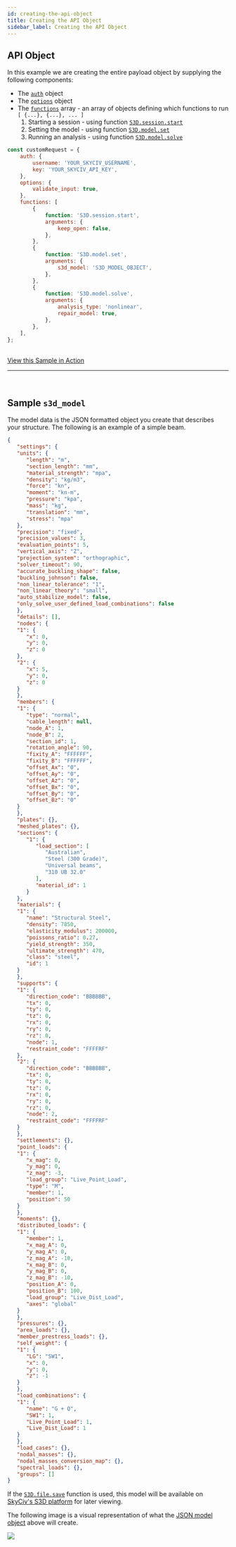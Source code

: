 ```yaml
---
id: creating-the-api-object
title: Creating the API Object
sidebar_label: Creating the API Object
---
```


## API Object

In this example we are creating the entire payload object by supplying the following components:
* The [`auth`](the-request-object#auth) object
* The [`options`](the-request-object#options) object
* The [`functions`](the-request-object#functions) array - an array of objects defining which functions to run `[ {...}, {...}, ... ]`
    1. Starting a session - using function [`S3D.session.start`](docs-S3D.session.md#s3dsessionstart)
    2. Setting the model  - using function [`S3D.model.set`](docs-S3D.model.md#s3dmodelset) 
    3. Running an analysis - using function [`S3D.model.solve`](docs-S3D.model.md#s3dmodelsolve) 

```js title="example-request-object.js"
const customRequest = {
	auth: {
		username: 'YOUR_SKYCIV_USERNAME',
		key: 'YOUR_SKYCIV_API_KEY',
	},
	options: {
		validate_input: true,
	},
	functions: [
		{
			function: 'S3D.session.start',
			arguments: {
				keep_open: false,
			},
		},
		{
			function: 'S3D.model.set',
			arguments: {
				s3d_model: 'S3D_MODEL_OBJECT',
			},
		},
		{
			function: 'S3D.model.solve',
			arguments: {
				analysis_type: 'nonlinear',
				repair_model: true,
			},
		},
	],
};

```

<br/>
<a href="https://platform.skyciv.com/api/v3?preload_function=S3D.model.solve_repair" target="_blank" class="sample-code-btn">View this Sample in Action</a>
<br/>

---

<br/>

## Sample `s3d_model`

The model data is the JSON formatted object you create that describes your structure. The following is an example of a simple beam.

```json title="s3d_model-example.json"
{
   "settings": {
   "units": {
      "length": "m",
      "section_length": "mm",
      "material_strength": "mpa",
      "density": "kg/m3",
      "force": "kn",
      "moment": "kn-m",
      "pressure": "kpa",
      "mass": "kg",
      "translation": "mm",
      "stress": "mpa"
   },
   "precision": "fixed",
   "precision_values": 3,
   "evaluation_points": 5,
   "vertical_axis": "Z",
   "projection_system": "orthographic",
   "solver_timeout": 90,
   "accurate_buckling_shape": false,
   "buckling_johnson": false,
   "non_linear_tolerance": "1",
   "non_linear_theory": "small",
   "auto_stabilize_model": false,
   "only_solve_user_defined_load_combinations": false
   },
   "details": [],
   "nodes": {
   "1": {
      "x": 0,
      "y": 0,
      "z": 0
   },
   "2": {
      "x": 5,
      "y": 0,
      "z": 0
   }
   },
   "members": {
   "1": {
      "type": "normal",
      "cable_length": null,
      "node_A": 1,
      "node_B": 2,
      "section_id": 1,
      "rotation_angle": 90,
      "fixity_A": "FFFFFF",
      "fixity_B": "FFFFFF",
      "offset_Ax": "0",
      "offset_Ay": "0",
      "offset_Az": "0",
      "offset_Bx": "0",
      "offset_By": "0",
      "offset_Bz": "0"
   }
   },
   "plates": {},
   "meshed_plates": {},
   "sections": {
      "1": {
         "load_section": [
            "Australian",
            "Steel (300 Grade)",
            "Universal beams",
            "310 UB 32.0"
         ],
         "material_id": 1
      }
   },
   "materials": {
   "1": {
      "name": "Structural Steel",
      "density": 7850,
      "elasticity_modulus": 200000,
      "poissons_ratio": 0.27,
      "yield_strength": 350,
      "ultimate_strength": 470,
      "class": "steel",
      "id": 1
   }
   },
   "supports": {
   "1": {
      "direction_code": "BBBBBB",
      "tx": 0,
      "ty": 0,
      "tz": 0,
      "rx": 0,
      "ry": 0,
      "rz": 0,
      "node": 1,
      "restraint_code": "FFFFRF"
   },
   "2": {
      "direction_code": "BBBBBB",
      "tx": 0,
      "ty": 0,
      "tz": 0,
      "rx": 0,
      "ry": 0,
      "rz": 0,
      "node": 2,
      "restraint_code": "FFFFRF"
   }
   },
   "settlements": {},
   "point_loads": {
   "1": {
      "x_mag": 0,
      "y_mag": 0,
      "z_mag": -3,
      "load_group": "Live_Point_Load",
      "type": "M",
      "member": 1,
      "position": 50
   }
   },
   "moments": {},
   "distributed_loads": {
   "1": {
      "member": 1,
      "x_mag_A": 0,
      "y_mag_A": 0,
      "z_mag_A": -10,
      "x_mag_B": 0,
      "y_mag_B": 0,
      "z_mag_B": -10,
      "position_A": 0,
      "position_B": 100,
      "load_group": "Live_Dist_Load",
      "axes": "global"
   }
   },
   "pressures": {},
   "area_loads": {},
   "member_prestress_loads": {},
   "self_weight": {
   "1": {
      "LG": "SW1",
      "x": 0,
      "y": 0,
      "z": -1
   }
   },
   "load_combinations": {
   "1": {
      "name": "G + Q",
      "SW1": 1,
      "Live_Point_Load": 1,
      "Live_Dist_Load": 1
   }
   },
   "load_cases": {},
   "nodal_masses": {},
   "nodal_masses_conversion_map": {},
   "spectral_loads": {},
   "groups": []
}
```

If the [`S3D.file.save`](docs-S3D.file.md#s3dfilesave) function is used, this model will be available on [SkyCiv's S3D platform](https://platform.skyciv.com/structural) for later viewing.

The following image is a visual representation of what the [JSON model object](#samples3dmodel) above will create.

<img src="/api-v3-docs/img/images/sample-simple-beam.png"/>
